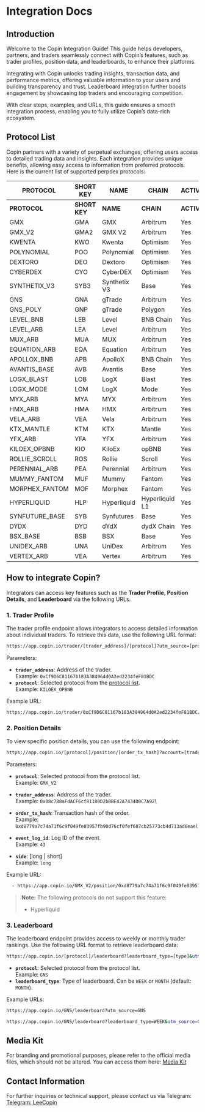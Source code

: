 # Integration Docs

## Introduction

Welcome to the Copin Integration Guide! This guide helps developers, partners, and traders seamlessly connect with Copin’s features, such as trader profiles, position data, and leaderboards, to enhance their platforms.

Integrating with Copin unlocks trading insights, transaction data, and performance metrics, offering valuable information to your users and building transparency and trust. Leaderboard integration further boosts engagement by showcasing top traders and encouraging competition.

With clear steps, examples, and URLs, this guide ensures a smooth integration process, enabling you to fully utilize Copin’s data-rich ecosystem.

## Protocol List

Copin partners with a variety of perpetual exchanges, offering users access to detailed trading data and insights. Each integration provides unique benefits, allowing easy access to information from preferred protocols. Here is the current list of supported perpdex protocols:

<table data-header-hidden><thead><tr><th width="194">PROTOCOL</th><th width="130">SHORT KEY</th><th>NAME</th><th>CHAIN</th><th>ACTIVE</th><th>ALLOW COPY</th></tr></thead><tbody><tr><td><strong>PROTOCOL</strong></td><td><strong>SHORT KEY</strong></td><td><strong>NAME</strong></td><td><strong>CHAIN</strong></td><td><strong>ACTIVE</strong></td><td><strong>ALLOW COPY</strong></td></tr><tr><td>GMX</td><td>GMA</td><td>GMX</td><td>Arbitrum</td><td>Yes</td><td>Yes</td></tr><tr><td>GMX_V2</td><td>GMA2</td><td>GMX V2</td><td>Arbitrum</td><td>Yes</td><td>Yes</td></tr><tr><td>KWENTA</td><td>KWO</td><td>Kwenta</td><td>Optimism</td><td>Yes</td><td>Yes</td></tr><tr><td>POLYNOMIAL</td><td>POO</td><td>Polynomial</td><td>Optimism</td><td>Yes</td><td>Yes</td></tr><tr><td>DEXTORO</td><td>DEO</td><td>Dextoro</td><td>Optimism</td><td>Yes</td><td>Yes</td></tr><tr><td>CYBERDEX</td><td>CYO</td><td>CyberDEX</td><td>Optimism</td><td>Yes</td><td>Yes</td></tr><tr><td>SYNTHETIX_V3</td><td>SYB3</td><td>Synthetix V3</td><td>Base</td><td>Yes</td><td>No</td></tr><tr><td>GNS</td><td>GNA</td><td>gTrade</td><td>Arbitrum</td><td>Yes</td><td>Yes</td></tr><tr><td>GNS_POLY</td><td>GNP</td><td>gTrade</td><td>Polygon</td><td>Yes</td><td>Yes</td></tr><tr><td>LEVEL_BNB</td><td>LEB</td><td>Level</td><td>BNB Chain</td><td>Yes</td><td>Yes</td></tr><tr><td>LEVEL_ARB</td><td>LEA</td><td>Level</td><td>Arbitrum</td><td>Yes</td><td>Yes</td></tr><tr><td>MUX_ARB</td><td>MUA</td><td>MUX</td><td>Arbitrum</td><td>Yes</td><td>Yes</td></tr><tr><td>EQUATION_ARB</td><td>EQA</td><td>Equation</td><td>Arbitrum</td><td>Yes</td><td>Yes</td></tr><tr><td>APOLLOX_BNB</td><td>APB</td><td>ApolloX</td><td>BNB Chain</td><td>Yes</td><td>Yes</td></tr><tr><td>AVANTIS_BASE</td><td>AVB</td><td>Avantis</td><td>Base</td><td>Yes</td><td>Yes</td></tr><tr><td>LOGX_BLAST</td><td>LOB</td><td>LogX</td><td>Blast</td><td>Yes</td><td>No</td></tr><tr><td>LOGX_MODE</td><td>LOM</td><td>LogX</td><td>Mode</td><td>Yes</td><td>No</td></tr><tr><td>MYX_ARB</td><td>MYA</td><td>MYX</td><td>Arbitrum</td><td>Yes</td><td>No</td></tr><tr><td>HMX_ARB</td><td>HMA</td><td>HMX</td><td>Arbitrum</td><td>Yes</td><td>Yes</td></tr><tr><td>VELA_ARB</td><td>VEA</td><td>Vela</td><td>Arbitrum</td><td>Yes</td><td>Yes</td></tr><tr><td>KTX_MANTLE</td><td>KTM</td><td>KTX</td><td>Mantle</td><td>Yes</td><td>No</td></tr><tr><td>YFX_ARB</td><td>YFA</td><td>YFX</td><td>Arbitrum</td><td>Yes</td><td>No</td></tr><tr><td>KILOEX_OPBNB</td><td>KIO</td><td>KiloEx</td><td>opBNB</td><td>Yes</td><td>Yes</td></tr><tr><td>ROLLIE_SCROLL</td><td>ROS</td><td>Rollie</td><td>Scroll</td><td>Yes</td><td>Yes</td></tr><tr><td>PERENNIAL_ARB</td><td>PEA</td><td>Perennial</td><td>Arbitrum</td><td>Yes</td><td>No</td></tr><tr><td>MUMMY_FANTOM</td><td>MUF</td><td>Mummy</td><td>Fantom</td><td>Yes</td><td>Yes</td></tr><tr><td>MORPHEX_FANTOM</td><td>MOF</td><td>Morphex</td><td>Fantom</td><td>Yes</td><td>Yes</td></tr><tr><td>HYPERLIQUID</td><td>HLP</td><td>Hyperliquid</td><td>Hyperliquid L1</td><td>Yes</td><td>No</td></tr><tr><td>SYNFUTURE_BASE</td><td>SYB</td><td>Synfutures</td><td>Base</td><td>Yes</td><td>No</td></tr><tr><td>DYDX</td><td>DYD</td><td>dYdX</td><td>dydX Chain</td><td>Yes</td><td>No</td></tr><tr><td>BSX_BASE</td><td>BSB</td><td>BSX</td><td>Base</td><td>Yes</td><td>No</td></tr><tr><td>UNIDEX_ARB</td><td>UNA</td><td>UniDex</td><td>Arbitrum</td><td>Yes</td><td>No</td></tr><tr><td>VERTEX_ARB</td><td>VEA</td><td>Vertex</td><td>Arbitrum</td><td>Yes</td><td>No</td></tr></tbody></table>

## How to integrate Copin?

Integrators can access key features such as the **Trader Profile**, **Position Details**, and **Leaderboard** via the following URLs.

### 1. Trader Profile

The trader profile endpoint allows integrators to access detailed information about individual traders. To retrieve this data, use the following URL format:

```bash
https://app.copin.io/trader/[trader_address]/[protocol]?utm_source=[protocol]
```

Parameters:

* **`trader_address`**: Address of the trader.\
  Example: `0xCf9D6C81167b183A384964d0A2ed2234feF81BDC`
* **`protocol`**: Selected protocol from the [protocol list](https://docs.copin.io/features/developer/integration-docs#protocol-list).\
  Example: `KILOEX_OPBNB`

Example URL:

```bash
https://app.copin.io/trader/0xCf9D6C81167b183A384964d0A2ed2234feF81BDC/kiloex_opbnb?time=FULL&utm_source=GNS
```

### 2. Position Details

To view specific position details, you can use the following endpoint:

```bash
https://app.copin.io/[protocol]/position/[order_tx_hash]?account=[trader_address]&tx_hash=[order_tx_hash]&log_id=[event_log_id]&side=[side]&utm_source=[protocol]
```

Parameters:

* **`protocol`**: Selected protocol from the protocol list.\
  Example: `GMX_V2`
* **`trader_address`**: Address of the trader.\
  Example: `0x08c788aFdACF6cf81180D2bBBE42A7434D0C7A92`\

* **`order_tx_hash`**: Transaction hash of the order.\
  Example: `0xd8779a7c74a71f6c9f049fe83957fb90d76cf0fef687cb25773cb4d713ad6eae`\

* **`event_log_id`**: Log ID of the event.\
  Example: `43`
* **`side`**: \[long | short]\
  Example: `long`

Example URL:

```bash
  - https://app.copin.io/GMX_V2/position/0xd8779a7c74a71f6c9f049fe83957fb90d76cf0fef687cb25773cb4d713ad6eae?account=0x08c788aFdACF6cf81180D2bBBE42A7434D0C7A92&log_id=43&side=long&utm_source=GMX_V2=
```

> **Note:** The following protocols do not support this feature:
>
> * Hyperliquid

### 3. Leaderboard

The leaderboard endpoint provides access to weekly or monthly trader rankings. Use the following URL format to retrieve leaderboard data:

```bash
https://app.copin.io/[protocol]/leaderboard?leaderboard_type=[type]&utm_source=[protocol]
```

* **`protocol`**: Selected protocol from the protocol list.\
  Example: `GNS`
* **`leaderboard_type`**: Type of leaderboard. Can be `WEEK` or `MONTH` (default: `MONTH`).

Example URLs:

```bash
https://app.copin.io/GNS/leaderboard?utm_source=GNS
```

```bash
https://app.copin.io/GNS/leaderboard?leaderboard_type=WEEK&utm_source=GNS
```

## **Media Kit**

For branding and promotional purposes, please refer to the official media files, which should not be altered. You can access them here: [Media Kit](https://drive.google.com/drive/folders/1DVz6YyimUK6qX8ztRCge3B5Gj-wzeyxX?usp=sharing)

## **Contact Information**

For further inquiries or technical support, please contact us via Telegram: [Telegram: LeeCopin](https://t.me/leecopin)
